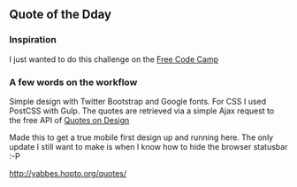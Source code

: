 ## Quote of the Dday
### Inspiration
I just wanted to do this challenge on the [Free Code Camp](https://www.freecodecamp.org/challenges/build-a-random-quote-machine)

### A few words on the workflow

Simple design with Twitter Bootstrap and Google fonts. For CSS I used PostCSS with Gulp.
The quotes are retrieved via a simple Ajax request to the free API of [Quotes on Design](http://quotesondesign.com)

Made this to get a true mobile first design up and running here. The only update I still want to make is when I know how to hide the browser statusbar :-P

http://yabbes.hopto.org/quotes/
